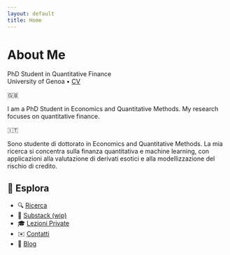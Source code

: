 ```yaml
---
layout: default
title: Home
---
```


# About Me

PhD Student in Quantitative Finance  
University of Genoa • [CV](cv.pdf)

🇬🇧

I am a PhD Student in Economics and Quantitative Methods. My research focuses on quantitative finance.

🇮🇹

Sono studente di dottorato in Economics and Quantitative Methods. La mia ricerca si concentra sulla finanza quantitativa e machine learning, con applicazioni alla valutazione di derivati esotici e alla modellizzazione del rischio di credito.

## 📌 Esplora

- 🔍 [Ricerca](/ricerca)
- 📖 [Substack (wip)](https://tua-substack.substack.com)
- 🎓 [Lezioni Private](/tutoring)
- ✉️ [Contatti](/contatti)
- 📝 [Blog](/blog/)

<!-- Puoi espandere con link a pubblicazioni, progetti, GitHub -->
